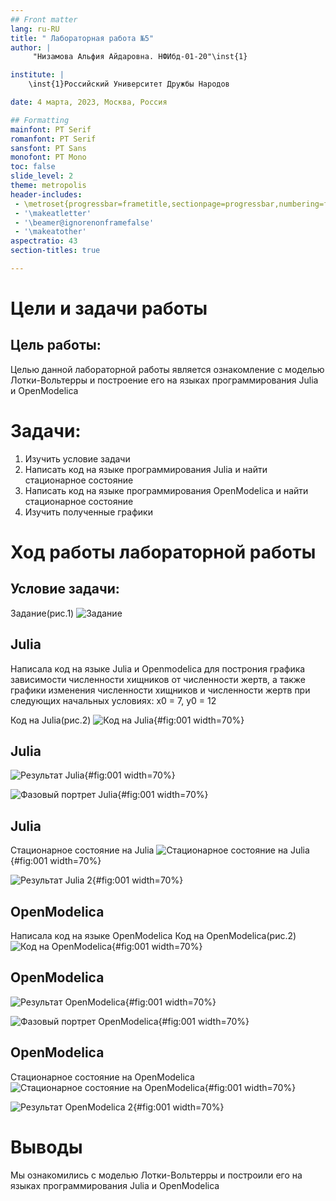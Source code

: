 ```yaml
---
## Front matter
lang: ru-RU
title: " Лабораторная работа №5"
author: |
	 "Низамова Альфия Айдаровна. НФИбд-01-20"\inst{1}

institute: |
	\inst{1}Российский Университет Дружбы Народов

date: 4 марта, 2023, Москва, Россия

## Formatting
mainfont: PT Serif
romanfont: PT Serif
sansfont: PT Sans
monofont: PT Mono
toc: false
slide_level: 2
theme: metropolis
header-includes: 
 - \metroset{progressbar=frametitle,sectionpage=progressbar,numbering=fraction}
 - '\makeatletter'
 - '\beamer@ignorenonframefalse'
 - '\makeatother'
aspectratio: 43
section-titles: true

---
```


# Цели и задачи работы

## Цель работы:

Целью данной лабораторной работы является ознакомление с моделью Лотки-Вольтерры и построение его на языках программирования Julia и OpenModelica

# Задачи:

1. Изучить условие задачи
2. Написать код на языке программирования Julia и найти стационарное состояние 
3. Написать код на языке программирования OpenModelica и найти стационарное состояние
4. Изучить полученные графики

# Ход работы лабораторной работы

## Условие задачи:
Задание(рис.1)
![Задание](image/задание.png)

## Julia

Написала код на языке Julia и Openmodelica для построния графика зависимости численности хищников от численности жертв,
а также графики изменения численности хищников и численности жертв при
следующих начальных условиях:
x0 = 7, y0 = 12     

Код на Julia(рис.2)
![Код на Julia](image/1.png){#fig:001 width=70%}


## Julia

![Результат Julia](image/lab5_jl.png){#fig:001 width=70%}

![Фазовый портрет Julia](image/lab5_jl_ph.png){#fig:001 width=70%}

## Julia

Стационарное состояние на Julia
![Стационарное состояние на Julia](image/2.png){#fig:001 width=70%}

![Результат Julia 2](image/lab5_jl_1.png){#fig:001 width=70%}


## OpenModelica

Написала код на языке OpenModelica Код на OpenModelica(рис.2)
![Код на OpenModelica](image/3.png){#fig:001 width=70%}


## OpenModelica 
![Результат OpenModelica](image/lab5_om_1.png){#fig:001 width=70%}

![Фазовый портрет OpenModelica](image/lab5_om_ph.png){#fig:001 width=70%}

## OpenModelica 

Стационарное состояние на OpenModelica
![Стационарное состояние на OpenModelica](image/4.png){#fig:001 width=70%}

![Результат OpenModelica 2](image/lab5_om_1.png){#fig:001 width=70%}


# Выводы
Мы ознакомились с моделью Лотки-Вольтерры и построили его на языках программирования Julia и OpenModelica
